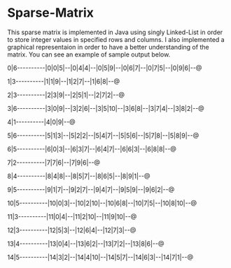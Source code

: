 # Sparse-Matrix

This sparse matrix is implemented in Java using singly Linked-List in order to store integer values in specified rows and 
columns. I also implemented a graphical representaion in order to have a better understanding of the matrix.
You can see an example of sample output below. 



0|6----------|0|0|5|--|0|4|4|--|0|5|9|--|0|6|7|--|0|7|5|--|0|9|6|--@

1|3----------|1|1|9|--|1|2|7|--|1|6|8|--@

2|3----------|2|3|9|--|2|5|1|--|2|7|2|--@

3|6----------|3|0|9|--|3|2|6|--|3|5|10|--|3|6|8|--|3|7|4|--|3|8|2|--@

4|1----------|4|0|9|--@

5|6----------|5|1|3|--|5|2|2|--|5|4|7|--|5|5|6|--|5|7|8|--|5|8|9|--@

6|5----------|6|0|3|--|6|3|7|--|6|4|7|--|6|6|3|--|6|8|8|--@

7|2----------|7|7|6|--|7|9|6|--@

8|4----------|8|4|8|--|8|5|7|--|8|6|5|--|8|9|1|--@

9|5----------|9|1|7|--|9|2|7|--|9|4|7|--|9|5|9|--|9|6|2|--@

10|5----------|10|0|3|--|10|2|10|--|10|6|8|--|10|7|5|--|10|8|10|--@

11|3----------|11|0|4|--|11|2|10|--|11|9|10|--@

12|3----------|12|5|3|--|12|6|4|--|12|7|3|--@

13|4----------|13|0|4|--|13|6|2|--|13|7|2|--|13|8|6|--@

14|5----------|14|3|2|--|14|4|10|--|14|5|7|--|14|6|3|--|14|7|1|--@

